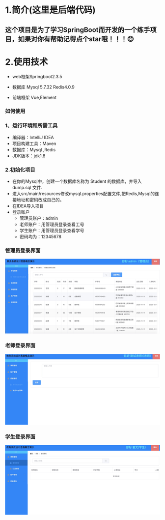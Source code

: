 # 1.简介(这里是后端代码)
## 这个项目是为了学习SpringBoot而开发的一个练手项目，如果对你有帮助记得点个star哦！！！😊

# 2.使用技术
* web框架Springboot2.3.5

* 数据库 Mysql 5.7.32  Redis4.0.9

* 前端框架 Vue,Element

### 如何使用
### 1、运行环境和所需工具
* 编译器：IntelliJ IDEA
* 项目构建工具：Maven
* 数据库：Mysql ,Redis
* JDK版本：jdk1.8
### 2.初始化项目
* 在你的Mysql中，创建一个数据库名称为 Student 的数据库，并导入 dump.sql 文件.
* 进入src/main/resources修改mysql.properties配置文件,把Redis,Mysql的连接地址和密码改成自己的。
* 在IDEA导入项目
* 登录账户
  * 管理员账户：admin
  * 老师账户：用管理员登录查看工号
  * 学生账户：用管理员登录查看学号
  * 密码均为：12345678
### 管理员登录界面
![image](https://github.com/jym66/StudentManageSystem/blob/master/img/admin.jpg)
### 老师登录界面
![image](https://github.com/jym66/StudentManageSystem/blob/master/img/teacher.jpg)
### 学生登录界面
![image](https://github.com/jym66/StudentManageSystem/blob/master/img/student.jpg)